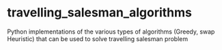 # travelling_salesman_algorithms
Python implementations of the various types of algorithms (Greedy, swap Heuristic) that can be used to solve travelling salesman problem 
